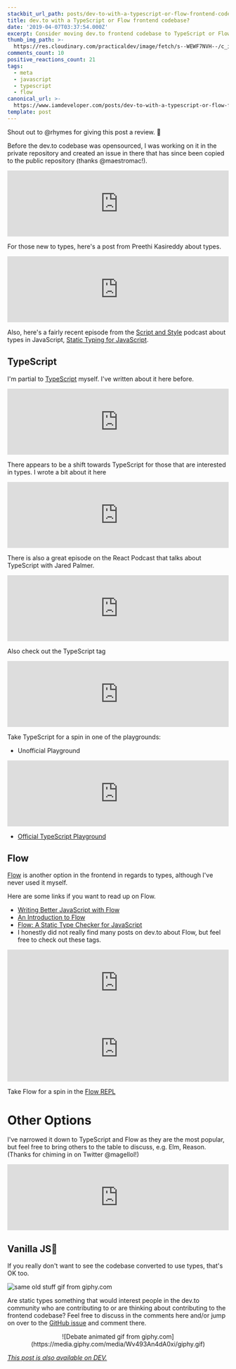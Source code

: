 ```yaml
---
stackbit_url_path: posts/dev-to-with-a-typescript-or-flow-frontend-codebase-1n33
title: dev.to with a TypeScript or Flow frontend codebase?
date: '2019-04-07T03:37:54.000Z'
excerpt: Consider moving dev.to frontend codebase to TypeScript or Flow?
thumb_img_path: >-
  https://res.cloudinary.com/practicaldev/image/fetch/s--WEWF7NVH--/c_imagga_scale,f_auto,fl_progressive,h_420,q_66,w_1000/https://thepracticaldev.s3.amazonaws.com/i/8d2nn4w6f0smjm9ca4yf.gif
comments_count: 10
positive_reactions_count: 21
tags:
  - meta
  - javascript
  - typescript
  - flow
canonical_url: >-
  https://www.iamdeveloper.com/posts/dev-to-with-a-typescript-or-flow-frontend-codebase-1n33/
template: post
---
```



Shout out to @rhymes for giving this post a review. 👏

Before the dev.to codebase was opensourced, I was working on it in the private repository and created an issue in there that has since been copied to the public repository (thanks @maestromac!).


<iframe class="liquidTag" src="https://dev.to/embed/github?args=https%3A%2F%2Fgithub.com%2Fthepracticaldev%2Fdev.to%2Fissues%2F383%23%20issue-351630725" style="border: 0; width: 100%;"></iframe>


For those new to types, here's a post from Preethi Kasireddy about types.


<iframe class="liquidTag" src="https://dev.to/embed/link?args=https%3A%2F%2Fdev.to%2Fiampeekay%2Fwhy-use-static-types-in-javascript-part-1" style="border: 0; width: 100%;"></iframe>


Also, here's a fairly recent episode from the [Script and Style](https://scriptandstyle.com) podcast about types in JavaScript, [Static Typing for JavaScript](https://scriptandstyle.com/4d5e9839).

## TypeScript

I'm partial to [TypeScript](https://www.typescriptlang.org) myself. I've written about it here before.


<iframe class="liquidTag" src="https://dev.to/embed/link?args=https%3A%2F%2Fdev.to%2Fnickytonline%2Fwhy-you-might-want-to-consider-using-typescript-6j3" style="border: 0; width: 100%;"></iframe>


There appears to be a shift towards TypeScript for those that are interested in types. I wrote a bit about it here


<iframe class="liquidTag" src="https://dev.to/embed/link?args=https%3A%2F%2Fdev.to%2Fnickytonline%2Fis-2019-the-year-of-typescript-18p2" style="border: 0; width: 100%;"></iframe>


There is also a great episode on the React Podcast that talks about TypeScript with Jared Palmer.


<iframe class="liquidTag" src="https://dev.to/embed/twitter?args=1111321292966264832" style="border: 0; width: 100%;"></iframe>


Also check out the TypeScript tag


<iframe class="liquidTag" src="https://dev.to/embed/tag?args=typescript" style="border: 0; width: 100%;"></iframe>


Take TypeScript for a spin in one of the playgrounds:

* Unofficial Playground


<iframe class="liquidTag" src="https://dev.to/embed/link?args=https%3A%2F%2Fdev.to%2Fnickytonline%2Fan-enhanced-typescript-playground-49j6" style="border: 0; width: 100%;"></iframe>


* [Official TypeScript Playground](https://www.typescriptlang.org/play/)

## Flow

[Flow](https://flow.org/) is another option in the frontend in regards to types, although I've never used it myself. 

Here are some links if you want to read up on Flow.

* [Writing Better JavaScript with Flow](https://www.sitepoint.com/writing-better-javascript-with-flow)
* [An Introduction to Flow](https://pusher.com/sessions/meetup/js-monthly-london/flow)
* [Flow: A Static Type Checker for JavaScript](https://dzone.com/articles/flow-a-static-type-checker-for-javascript)
* I honestly did not really find many posts on dev.to about Flow, but feel free to check out these tags.


<iframe class="liquidTag" src="https://dev.to/embed/tag?args=flow" style="border: 0; width: 100%;"></iframe>



<iframe class="liquidTag" src="https://dev.to/embed/tag?args=flowtype" style="border: 0; width: 100%;"></iframe>


Take Flow for a spin in the [Flow REPL](https://flow.org/try/)

# Other Options
I've narrowed it down to TypeScript and Flow as they are the most popular, but feel free to bring others to the table to discuss, e.g. Elm, Reason. (Thanks for chiming in on Twitter @magellol!)


<iframe class="liquidTag" src="https://dev.to/embed/twitter?args=1115243007928877057" style="border: 0; width: 100%;"></iframe>


## Vanilla JS🍦

If you really don't want to see the codebase converted to use types, that's OK too. 

![same old stuff gif from giphy.com](https://media.giphy.com/media/xT5LMOwBto9xvEC3nO/giphy.gif)

Are static types something that would interest people in the dev.to community who are contributing to or are thinking about contributing to the frontend codebase? Feel free to discuss in the comments here and/or jump on over to the [GitHub issue](https://github.com/thepracticaldev/dev.to/issues/383) and comment there.

<center>
![Debate animated gif from giphy.com](https://media.giphy.com/media/Wv493An4dA0xi/giphy.gif)
</center>

*[This post is also available on DEV.](https://dev.to/nickytonline/dev-to-with-a-typescript-or-flow-frontend-codebase-1n33)*


<script>
const parent = document.getElementsByTagName('head')[0];
const script = document.createElement('script');
script.type = 'text/javascript';
script.src = 'https://cdnjs.cloudflare.com/ajax/libs/iframe-resizer/4.1.1/iframeResizer.min.js';
script.charset = 'utf-8';
script.onload = function() {
    window.iFrameResize({}, '.liquidTag');
};
parent.appendChild(script);
</script>    
